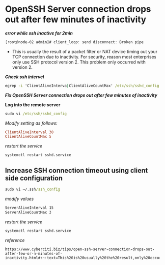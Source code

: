 # OpenSSH Server connection drops out after few minutes of inactivity


**_error while ssh inactive for 2min_**

```bash
[root@node-02 admin]# client_loop: send disconnect: Broken pipe

```

* This is usually the result of a packet filter or NAT device timing out your TCP connection due to inactivity. For security, reason most enterprises only use SSH protocol version 2. This problem only occurred with version 2.

**_Check ssh intervel_**

```cmd
egrep -i 'ClientAliveInterva|ClientAliveCountMax' /etc/ssh/sshd_config
```

_**Fix OpenSSH Server connection drops out after few minutes of inactivity**_

**Log into the remote server**

```cmd
sudo vi /etc/ssh/sshd_config
```

_Modify setting as follows:_

```cnf
ClientAliveInterval 30
ClientAliveCountMax 5
```

_restart the service_

```cmd
systemctl restart sshd.service
```

## Increase SSH connection timeout using client side configuration

```cmd
sudo vi ~/.ssh/ssh_config
```

_modify values_

```cmd
ServerAliveInterval 15
ServerAliveCountMax 3
```

_restart the service_

```cmd
systemctl restart sshd.service
```

_reference_

```
https://www.cyberciti.biz/tips/open-ssh-server-connection-drops-out-after-few-or-n-minutes-of-inactivity.html#:~:text=This%20is%20usually%20the%20result,only%20occurred%20with%20version%202.
```


































